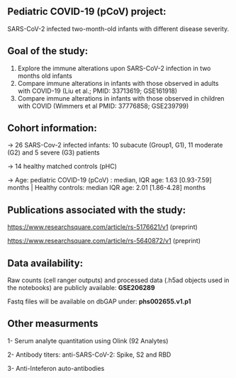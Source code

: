 
## Pediatric COVID-19 (pCoV) project: 
SARS-CoV-2 infected two-month-old infants with different disease severity.  

## Goal of the study: 
1. Explore the immune alterations upon SARS-CoV-2 infection in two months old infants
2. Compare immune alterations in infants with those observed in adults with COVID-19 (Liu et al.; PMID: 33713619; GSE161918)
3. Compare immune alterations in infants with those observed in children with COVID (Wimmers et al PMID: 37776858; GSE239799)

## Cohort information:
-> 26 SARS-Cov-2 infected infants: 10 subacute (Group1, G1), 11 moderate (G2) and 5 severe (G3) patients 

-> 14 healthy matched controls (pHC)

-> Age: pediatric COVID-19 (pCoV) : median, IQR age: 1.63 [0.93-7.59] months | Healthy controls:   median IQR age: 2.01 [1.86-4.28] months


## Publications associated with the study: 
https://www.researchsquare.com/article/rs-5176621/v1 (preprint)

https://www.researchsquare.com/article/rs-5640872/v1 (preprint)

## Data availability: 

Raw counts (cell ranger outputs) and processed data (.h5ad objects used in the notebooks) are publicly available: **GSE206289**

Fastq files will be available on dbGAP under: **phs002655.v1.p1**

## Other measurments 

1- Serum analyte quantitation using Olink (92 Analytes) 

2- Antibody titers:  anti-SARS-CoV-2: Spike, S2 and RBD  

3- Anti-Inteferon auto-antibodies 

